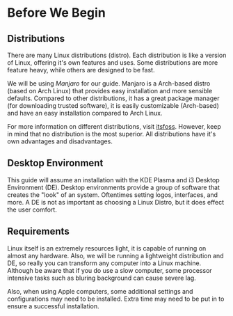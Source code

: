 # Before We Begin

## Distributions
There are many Linux distributions (distro). Each distribution is like a version of Linux, offering it's own features and uses. Some distributions are more feature heavy, while others are designed to be fast. 
  
We will be using *Manjaro* for our guide. Manjaro is a Arch-based distro (based on Arch Linux) that provides easy installation and more sensible defaults. Compared to other distributions, it has a great package manager (for downloading trusted software), it is easily customizable (Arch-based) and have an easy installation compared to Arch Linux.
  
For more information on different distributions, visit [itsfoss](https://itsfoss.com/best-linux-distributions/). However, keep in mind that no distribution is the most superior. All distributions have it's own advantages and disadvantages.

## Desktop Environment
This guide will assume an installation with the KDE Plasma and i3 Desktop Environment (DE). Desktop environments provide a group of software that creates the "look" of an system. Oftentimes setting logos, interfaces, and more. A DE is not as important as choosing a Linux Distro, but it does effect the user comfort. 

## Requirements
Linux itself is an extremely resources light, it is capable of running on almost any hardware. Also, we will be running a lightweight distribution and DE, so really you can transform any computer into a Linux machine. Although be aware that if you do use a slow computer, some processor intensive tasks such as bluring background can cause severe lag.
  
Also, when using Apple computers, some additional settings and configurations may need to be installed. Extra time may need to be put in to ensure a successful installation.
